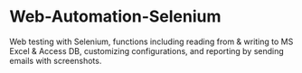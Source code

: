 # Web-Automation-Selenium
Web testing with Selenium, functions including reading from &amp; writing to MS Excel &amp; Access DB, customizing configurations, and reporting by sending emails with screenshots.
